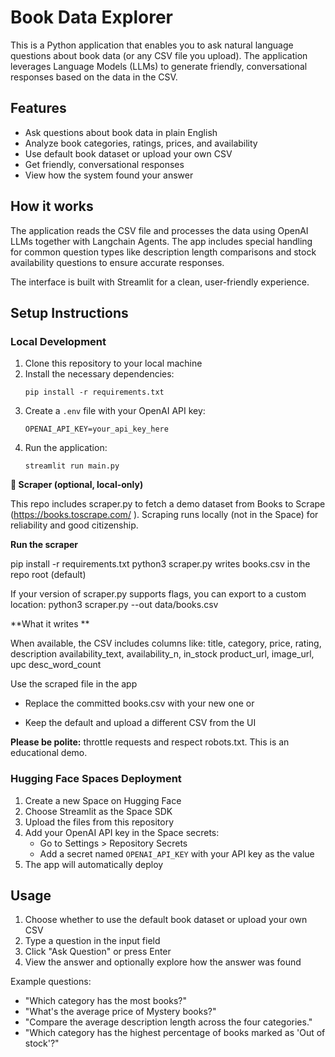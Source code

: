 # Book Data Explorer

This is a Python application that enables you to ask natural language questions about book data (or any CSV file you upload). The application leverages Language Models (LLMs) to generate friendly, conversational responses based on the data in the CSV.

## Features

- Ask questions about book data in plain English
- Analyze book categories, ratings, prices, and availability
- Use default book dataset or upload your own CSV
- Get friendly, conversational responses
- View how the system found your answer

## How it works

The application reads the CSV file and processes the data using OpenAI LLMs together with Langchain Agents. The app includes special handling for common question types like description length comparisons and stock availability questions to ensure accurate responses.

The interface is built with Streamlit for a clean, user-friendly experience.

## Setup Instructions

### Local Development

1. Clone this repository to your local machine
2. Install the necessary dependencies:
   ```
   pip install -r requirements.txt
   ```
3. Create a `.env` file with your OpenAI API key:
   ```
   OPENAI_API_KEY=your_api_key_here
   ```
4. Run the application:
   ```
   streamlit run main.py
   ```

**🔎 Scraper (optional, local-only)**

This repo includes scraper.py to fetch a demo dataset from Books to Scrape (https://books.toscrape.com/
).
Scraping runs locally (not in the Space) for reliability and good citizenship.

**Run the scraper**

pip install -r requirements.txt
python3 scraper.py
writes books.csv in the repo root (default)


If your version of scraper.py supports flags, you can export to a custom location:
python3 scraper.py --out data/books.csv

**What it writes **

When available, the CSV includes columns like:
title, category, price, rating, description
availability_text, availability_n, in_stock
product_url, image_url, upc
desc_word_count

Use the scraped file in the app

- Replace the committed books.csv with your new one or

- Keep the default and upload a different CSV from the UI

**Please be polite:** throttle requests and respect robots.txt. This is an educational demo.  


### Hugging Face Spaces Deployment

1. Create a new Space on Hugging Face
2. Choose Streamlit as the Space SDK
3. Upload the files from this repository
4. Add your OpenAI API key in the Space secrets:
   - Go to Settings > Repository Secrets
   - Add a secret named `OPENAI_API_KEY` with your API key as the value
5. The app will automatically deploy

## Usage

1. Choose whether to use the default book dataset or upload your own CSV
2. Type a question in the input field
3. Click "Ask Question" or press Enter
4. View the answer and optionally explore how the answer was found

Example questions:
- "Which category has the most books?"
- "What's the average price of Mystery books?"
- "Compare the average description length across the four categories."
- "Which category has the highest percentage of books marked as 'Out of stock'?"
```
